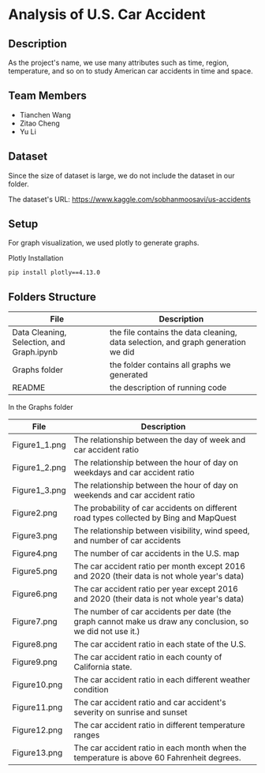 # Analysis of U.S. Car Accident

## Description

As the project's name, we use many attributes such as time, region, temperature, and so on to study American car accidents in time and space.

## Team Members

- Tianchen Wang
- Zitao Cheng
- Yu Li

## Dataset

Since the size of dataset is large, we do not include the dataset in our folder.       

The dataset's URL: https://www.kaggle.com/sobhanmoosavi/us-accidents

## Setup

For graph visualization, we used plotly to generate graphs.

Plotly Installation

```
pip install plotly==4.13.0
```

## Folders Structure

| File                                      | Description                                                  |
| ----------------------------------------- | ------------------------------------------------------------ |
| Data Cleaning, Selection, and Graph.ipynb | the file contains the data cleaning, data selection, and graph generation we did |
| Graphs folder                             | the folder contains all graphs we generated                  |
| README                                    | the description of running code                              |

In the Graphs folder

| File          | Description                                                  |
| ------------- | ------------------------------------------------------------ |
| Figure1_1.png | The relationship between the day of week and car accident ratio |
| Figure1_2.png | The relationship between the hour of day on weekdays and car accident ratio |
| Figure1_3.png | The relationship between the hour of day on weekends and car accident ratio |
| Figure2.png   | The probability of car accidents on different road types collected by Bing and MapQuest |
| Figure3.png   | The relationship between visibility, wind speed, and number of car accidents |
| Figure4.png   | The number of car accidents in the U.S. map                  |
| Figure5.png   | The car accident ratio per month except 2016 and 2020 (their data is not whole year's data) |
| Figure6.png   | The car accident ratio per year except 2016 and 2020 (their data is not whole year's data) |
| Figure7.png   | The number of car accidents per date (the graph cannot make us draw any conclusion, so we did not use it.) |
| Figure8.png   | The car accident ratio in each state of the U.S.             |
| Figure9.png   | The car accident ratio in each county of California state.   |
| Figure10.png  | The car accident ratio in each different weather condition   |
| Figure11.png  | The car accident ratio and car accident's severity on sunrise and sunset |
| Figure12.png  | The car accident ratio in different temperature ranges       |
| Figure13.png  | The car accident ratio in each month when the temperature is above 60 Fahrenheit degrees. |

